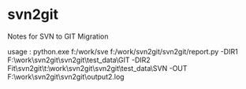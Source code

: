 # svn2git
Notes for SVN to GIT Migration

usage : 
python.exe f:/work/sve f:/work/svn2git/svn2git/report.py -DIR1 F:\work\svn2git\svn2git\test_data\GIT -DIR2 Fit\svn2git\t:\work\svn2git\svn2git\test_data\SVN -OUT F:\work\svn2git\svn2git\output2.log
